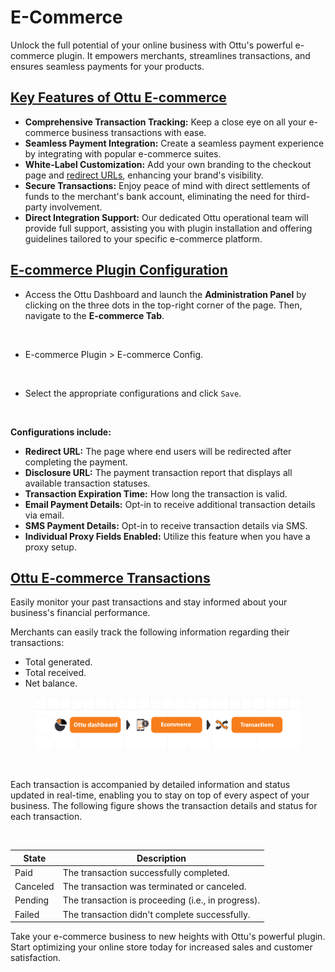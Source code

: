 # E-Commerce

Unlock the full potential of your online business with Ottu's powerful e-commerce plugin. It empowers merchants, streamlines transactions, and ensures seamless payments for your products.

## [**Key Features of Ottu E-commerce**](e-commerce.md#key-features-of-ottu-e-commerce)

* **Comprehensive Transaction Tracking:** Keep a close eye on all your e-commerce business transactions with ease.
* **Seamless Payment Integration:** Create a seamless payment experience by integrating with popular e-commerce suites.
* **White-Label Customization:** Add your own branding to the checkout page and [redirect URLs](../../developer/checkout-api.md#redirect\_url-string-optional), enhancing your brand's visibility.
* **Secure Transactions:** Enjoy peace of mind with direct settlements of funds to the merchant's bank account, eliminating the need for third-party involvement.
* **Direct Integration Support:** Our dedicated Ottu operational team will provide full support, assisting you with plugin installation and offering guidelines tailored to your specific e-commerce platform.

## [**E-commerce Plugin Configuration**](e-commerce.md#e-commerce-plugin-configuration)

* Access the Ottu Dashboard and launch the **Administration Panel** by clicking on the three dots in the top-right corner of the page. Then, navigate to the **E-commerce Tab**.

<figure><img src="https://lh4.googleusercontent.com/hMwY1CHqpAWRZZRCoNCc0jAkSZ6ObvmJGKVgyWxEcYrSAsDppHIWduCgJYt5BkuQ_cIZj4uV2sAwymPKq5YC54RulTBd1MGMo1jSqcK3acSS200Uz61xFWM9mhbmEPJkQG-CfiGKSRCyFsPbntk3AI4" alt=""><figcaption></figcaption></figure>

* E-commerce Plugin > E-commerce Config.

<figure><img src="https://lh3.googleusercontent.com/QqlZEiL3ABH37xpb3p1lRG40m5xa-ea0t-yUeMOHWKly7c7t4WDWGjb30ZGv4NbqPQvYX6TwLHOss06Qxjms3fyvJjLhlJYzQntqtFr5WRJUk0vNlI0EVLNdfx24XpA3jyQ1K3ImP1LkBr3L3oj5oz4" alt=""><figcaption></figcaption></figure>

* Select the appropriate configurations and click `Save`.

<figure><img src="https://lh3.googleusercontent.com/FKMlUnd9CB8wybJdAJpRinPHj-jAtF48I3HITDbigragspir_wWseT40eIbjFbR5TbfN6EfXpQceU2Sf99UbwXGizXQSgcvuLBGiydo1ag_8V2RJdutrThnSxPiUhNZyrwBmSwnHHT1_u57hy2HL21o" alt=""><figcaption></figcaption></figure>

**Configurations include:**

* **Redirect URL:** The page where end users will be redirected after completing the payment.
* **Disclosure URL:** The payment transaction report that displays all available transaction statuses.&#x20;
* **Transaction Expiration Time:** How long the transaction is valid.
* **Email Payment Details:** Opt-in to receive additional transaction details via email.
* **SMS Payment Details:** Opt-in to receive transaction details via SMS.
* **Individual Proxy Fields Enabled:** Utilize this feature when you have a proxy setup.

## [**Ottu E-commerce Transactions**](e-commerce.md#ottu-e-commerce-transactions)

Easily monitor your past transactions and stay informed about your business's financial performance.

Merchants can easily track the following information regarding their transactions:

* Total generated.
* Total received.
* Net balance.

<figure><img src="../../.gitbook/assets/Plugins- E-commerce Transaction.png" alt=""><figcaption></figcaption></figure>

<figure><img src="https://lh3.googleusercontent.com/8B87VlEncgVpFQTlRKy1ijo6U_odJCuktll1CvRRI2vEzBD5HH6vZ4r2B1pvEdFIcsgq1TFkHZ_e1fY0DyI63kCH7sVnG1YSnW8ZYAwHzbNeP7fL8APj7VeYzJqDULbILwfmn80ghiq3UayX-boJErs" alt=""><figcaption></figcaption></figure>

Each transaction is accompanied by detailed information and status updated in real-time, enabling you to stay on top of every aspect of your business. The following figure shows the transaction details and status for each transaction.

<figure><img src="https://lh5.googleusercontent.com/-YKMtg9ok8yzvhJ_e2IHKyRrrKOlDaVi15XyNkcvHXMVLWG6oN0dWKHW-VZtOscTBIqXSFLL6PEh8DDH65dV7loJshfsbWeCWx2ibZXOi_vo4g7TGBtZtxGlE0IatsbW6aB2v0-uNYcMpiW4wh8pZw0" alt=""><figcaption></figcaption></figure>

| State    | Description                                        |
| -------- | -------------------------------------------------- |
| Paid     | The transaction successfully completed.            |
| Canceled | The transaction was terminated or canceled.        |
| Pending  | The transaction is proceeding (i.e., in progress). |
| Failed   | The transaction didn't complete successfully.      |

Take your e-commerce business to new heights with Ottu's powerful plugin. Start optimizing your online store today for increased sales and customer satisfaction.
